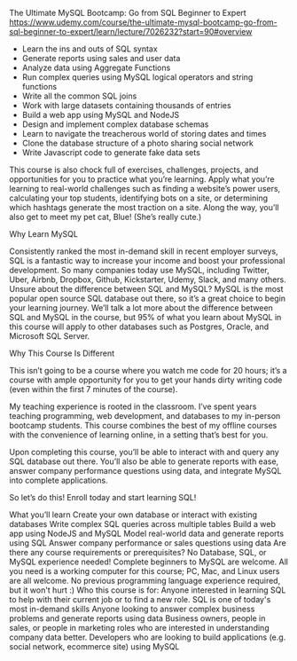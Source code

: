 
The Ultimate MySQL Bootcamp: Go from SQL Beginner to Expert
https://www.udemy.com/course/the-ultimate-mysql-bootcamp-go-from-sql-beginner-to-expert/learn/lecture/7026232?start=90#overview

- Learn the ins and outs of SQL syntax
- Generate reports using sales and user data
- Analyze data using Aggregate Functions
- Run complex queries using MySQL logical operators and string functions
- Write all the common SQL joins
- Work with large datasets containing thousands of entries
- Build a web app using MySQL and NodeJS
- Design and implement complex database schemas
- Learn to navigate the treacherous world of storing dates and times
- Clone the database structure of a photo sharing social network
- Write Javascript code to generate fake data sets

This course is also chock full of exercises, challenges, projects, and opportunities for you to practice what you’re learning. Apply what you’re learning to real-world challenges such as finding a website’s power users, calculating your top students, identifying bots on a site, or determining which hashtags generate the most traction on a site. Along the way, you’ll also get to meet my pet cat, Blue! (She’s really cute.)

Why Learn MySQL

Consistently ranked the most in-demand skill in recent employer surveys, SQL is a fantastic way to increase your income and boost your professional development. So many companies today use MySQL, including Twitter, Uber, Airbnb, Dropbox, Github, Kickstarter, Udemy, Slack, and many others. Unsure about the difference between SQL and MySQL? MySQL is the most popular open source SQL database out there, so it’s a great choice to begin your learning journey. We’ll talk a lot more about the difference between SQL and MySQL in the course, but 95% of what you learn about MySQL in this course will apply to other databases such as Postgres, Oracle, and Microsoft SQL Server.

Why This Course Is Different  

This isn’t going to be a course where you watch me code for 20 hours; it’s a course with ample opportunity for you to get your hands dirty writing code (even within the first 7 minutes of the course).

My teaching experience is rooted in the classroom. I’ve spent years teaching programming, web development, and databases to my in-person bootcamp students. This course combines the best of my offline courses with the convenience of learning online, in a setting that’s best for you.   

Upon completing this course, you’ll be able to interact with and query any SQL database out there. You’ll also be able to generate reports with ease, answer company performance questions using data, and integrate MySQL into complete applications.

So let’s do this! Enroll today and start learning SQL!

What you’ll learn
Create your own database or interact with existing databases
Write complex SQL queries across multiple tables
Build a web app using NodeJS and MySQL
Model real-world data and generate reports using SQL
Answer company performance or sales questions using data
Are there any course requirements or prerequisites?
No Database, SQL, or MySQL experience needed! Complete beginners to MySQL are welcome.
All you need is a working computer for this course; PC, Mac, and Linux users are all welcome.
No previous programming language experience required, but it won't hurt :)
Who this course is for:
Anyone interested in learning SQL to help with their current job or to find a new role. SQL is one of today's most in-demand skills
Anyone looking to answer complex business problems and generate reports using data
Business owners, people in sales, or people in marketing roles who are interested in understanding company data better.
Developers who are looking to build applications (e.g. social network, ecommerce site) using MySQL
